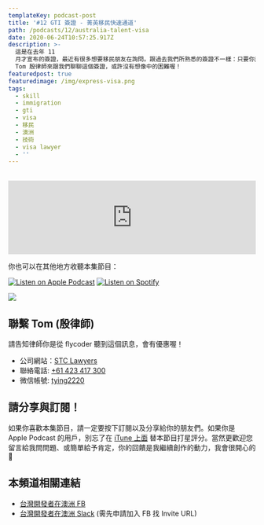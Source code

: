 ```yaml
---
templateKey: podcast-post
title: '#12 GTI 簽證 - 菁英移民快速通道'
path: /podcasts/12/australia-talent-visa
date: 2020-06-24T10:57:25.917Z
description: >-
  這是在去年 11
  月才宣布的簽證，最近有很多想要移民朋友在詢問。跟過去我們所熟悉的簽證不一樣：只要你是頂尖的菁英人才、符合特定產業領域、且能證明你的薪資有可以在高收入門檻之上的潛力或證明，數週就可以拿到永久居留。本集一樣邀請
  Tom 殷律師來跟我們聊聊這個簽證，或許沒有想像中的困難喔！
featuredpost: true
featuredimage: /img/express-visa.png
tags:
  - skill
  - immigration
  - gti
  - visa
  - 移民
  - 澳洲
  - 技術
  - visa lawyer
  - ''
---
```

<br/>

<iframe src="https://www.listennotes.com/embedded/e/45db3bea3bab4ffb939ef7e27d868201/" height="150px" width="100%" style="width: 1px; min-width: 100%;" frameborder="0" scrolling="no"></iframe>

你也可以在其他地方收聽本集節目：

[![Listen on Apple Podcast](/img/apple_badge.svg)](https://podcasts.apple.com/au/podcast/12-gti-%E8%8F%81%E8%8B%B1%E7%A7%BB%E6%B0%91%E5%BF%AB%E9%80%9F%E9%80%9A%E9%81%93/id1479619488?i=1000479245582&fbclid=IwAR3Hy4hjSj34PUTvYRdAfcL6QddIzVS83AK6UBhogLNN3zvVUE4-Tu6G1uk) [![Listen on Spotify](/img/spotify-badge-165x40.svg)](https://open.spotify.com/episode/46aLCRiQMjVKhpFDMconR5)

![](/img/express-visa.png)

## 聯繫 Tom (殷律師)

請告知律師你是從 flycoder 聽到這個訊息，會有優惠喔！

* 公司網站：[STC Lawyers](http://www.stc-lawyers.com.cn/index.php) 
* 聯絡電話: [+61 423 417 300](tel://+61-423-417-300)
* 微信帳號: [tying2220](weixin://typing2220)

## 請分享與訂閱！

如果你喜歡本集節目，請一定要按下訂閱以及分享給你的朋友們。如果你是 Apple Podcast 的用戶，別忘了在 [iTune 上面](https://podcasts.apple.com/au/podcast/flycoder-%E9%A3%9B%E8%A1%8C%E9%96%8B%E7%99%BC%E8%80%85/id1479619488) 替本節目打星評分。當然更歡迎您留言給我問問題、或簡單給予肯定，你的回饋是我繼續創作的動力，我會很開心的 🙏

## 本頻道相關連結

* [台灣開發者在澳洲 FB](https://www.facebook.com/groups/1093925090649556)
* [台灣開發者在澳洲 Slack](https://app.slack.com/client/T775H1ELC/CP0UDEJH0) (需先申請加入 FB 找 Invite URL)<br/>
